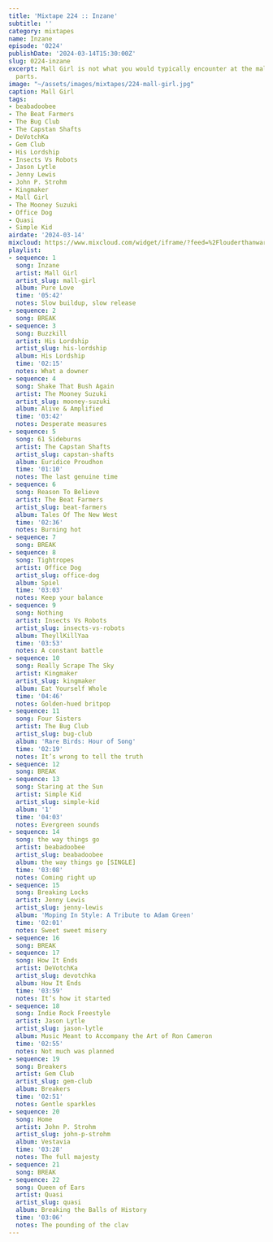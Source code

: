 ```yaml
---
title: 'Mixtape 224 :: Inzane'
subtitle: ''
category: mixtapes
name: Inzane
episode: '0224'
publishDate: '2024-03-14T15:30:00Z'
slug: 0224-inzane
excerpt: Mall Girl is not what you would typically encounter at the mall around these
  parts.
image: "~/assets/images/mixtapes/224-mall-girl.jpg"
caption: Mall Girl
tags:
- beabadoobee
- The Beat Farmers
- The Bug Club
- The Capstan Shafts
- DeVotchKa
- Gem Club
- His Lordship
- Insects Vs Robots
- Jason Lytle
- Jenny Lewis
- John P. Strohm
- Kingmaker
- Mall Girl
- The Mooney Suzuki
- Office Dog
- Quasi
- Simple Kid
airdate: '2024-03-14'
mixcloud: https://www.mixcloud.com/widget/iframe/?feed=%2Flouderthanwar%2Fthe-mixtape-224-inzane-2024-03-14%2F&hide_artwork=1&hide_cover=1
playlist:
- sequence: 1
  song: Inzane
  artist: Mall Girl
  artist_slug: mall-girl
  album: Pure Love
  time: '05:42'
  notes: Slow buildup, slow release
- sequence: 2
  song: BREAK
- sequence: 3
  song: Buzzkill
  artist: His Lordship
  artist_slug: his-lordship
  album: His Lordship
  time: '02:15'
  notes: What a downer
- sequence: 4
  song: Shake That Bush Again
  artist: The Mooney Suzuki
  artist_slug: mooney-suzuki
  album: Alive & Amplified
  time: '03:42'
  notes: Desperate measures
- sequence: 5
  song: 61 Sideburns
  artist: The Capstan Shafts
  artist_slug: capstan-shafts
  album: Euridice Proudhon
  time: '01:10'
  notes: The last genuine time
- sequence: 6
  song: Reason To Believe
  artist: The Beat Farmers
  artist_slug: beat-farmers
  album: Tales Of The New West
  time: '02:36'
  notes: Burning hot
- sequence: 7
  song: BREAK
- sequence: 8
  song: Tightropes
  artist: Office Dog
  artist_slug: office-dog
  album: Spiel
  time: '03:03'
  notes: Keep your balance
- sequence: 9
  song: Nothing
  artist: Insects Vs Robots
  artist_slug: insects-vs-robots
  album: TheyllKillYaa
  time: '03:53'
  notes: A constant battle
- sequence: 10
  song: Really Scrape The Sky
  artist: Kingmaker
  artist_slug: kingmaker
  album: Eat Yourself Whole
  time: '04:46'
  notes: Golden-hued britpop
- sequence: 11
  song: Four Sisters
  artist: The Bug Club
  artist_slug: bug-club
  album: 'Rare Birds: Hour of Song'
  time: '02:19'
  notes: It’s wrong to tell the truth
- sequence: 12
  song: BREAK
- sequence: 13
  song: Staring at the Sun
  artist: Simple Kid
  artist_slug: simple-kid
  album: '1'
  time: '04:03'
  notes: Evergreen sounds
- sequence: 14
  song: the way things go
  artist: beabadoobee
  artist_slug: beabadoobee
  album: the way things go [SINGLE]
  time: '03:08'
  notes: Coming right up
- sequence: 15
  song: Breaking Locks
  artist: Jenny Lewis
  artist_slug: jenny-lewis
  album: 'Moping In Style: A Tribute to Adam Green'
  time: '02:01'
  notes: Sweet sweet misery
- sequence: 16
  song: BREAK
- sequence: 17
  song: How It Ends
  artist: DeVotchKa
  artist_slug: devotchka
  album: How It Ends
  time: '03:59'
  notes: It’s how it started
- sequence: 18
  song: Indie Rock Freestyle
  artist: Jason Lytle
  artist_slug: jason-lytle
  album: Music Meant to Accompany the Art of Ron Cameron
  time: '02:55'
  notes: Not much was planned
- sequence: 19
  song: Breakers
  artist: Gem Club
  artist_slug: gem-club
  album: Breakers
  time: '02:51'
  notes: Gentle sparkles
- sequence: 20
  song: Home
  artist: John P. Strohm
  artist_slug: john-p-strohm
  album: Vestavia
  time: '03:28'
  notes: The full majesty
- sequence: 21
  song: BREAK
- sequence: 22
  song: Queen of Ears
  artist: Quasi
  artist_slug: quasi
  album: Breaking the Balls of History
  time: '03:06'
  notes: The pounding of the clav
---
```


